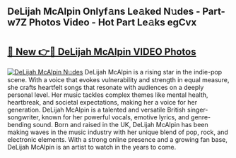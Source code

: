 ## DeLijah McAlpin Onlyf𝚊ns Le𝚊ked N𝚞des - Part-w7Z Photos Video - Hot Part Le𝚊ks egCvx

# <h2><a href="http://ab19292.deff.icu/?id=DeLijah+McAlpin">🔗 New 👉🔴 DeLijah McAlpin VIDEO Photos</a></h2>

[![DeLijah McAlpin N𝚞des](https://i.imgur.com/rIISA9y.gif)](http://ab19292.deff.icu/?id=DeLijah+McAlpin)
DeLijah McAlpin is a rising star in the indie-pop scene. With a voice that evokes vulnerability and strength in equal measure, she crafts heartfelt songs that resonate with audiences on a deeply personal level. Her music tackles complex themes like mental health, heartbreak, and societal expectations, making her a voice for her generation. DeLijah McAlpin is a talented and versatile British singer-songwriter, known for her powerful vocals, emotive lyrics, and genre-bending sound. Born and raised in the UK, DeLijah McAlpin has been making waves in the music industry with her unique blend of pop, rock, and electronic elements. With a strong online presence and a growing fan base, DeLijah McAlpin is an artist to watch in the years to come.
